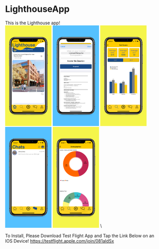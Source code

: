 # LighthouseApp
This is the Lighthouse app!
\
<img src="5.8-inch%20Screenshot%201.jpg" width="150">
<img src="5.8-inch%20Screenshot%203.jpg" width="150">
<img src="5.8-inch%20Screenshot%204.jpg" width="150">
<img src="5.8-inch%20Screenshot%202.jpg" width="150">
<img src="5.8-inch%20Screenshot%205.jpg" width="150">
\

To Install, Please Download Test Flight App and Tap the Link Below on an IOS Device!
https://testflight.apple.com/join/081aldSx
